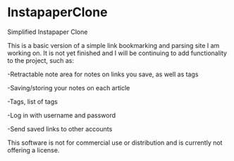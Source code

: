 # InstapaperClone
Simplified Instapaper Clone

This is a basic version of a simple link bookmarking and parsing site I am working on.
It is not yet finished and I will be continuing to add functionality to the project, such as:

-Retractable note area for notes on links you save, as well as tags

-Saving/storing your notes on each article

-Tags, list of tags

-Log in with username and password

-Send saved links to other accounts

This software is not for commercial use or distribution and is currently not offering a license.
